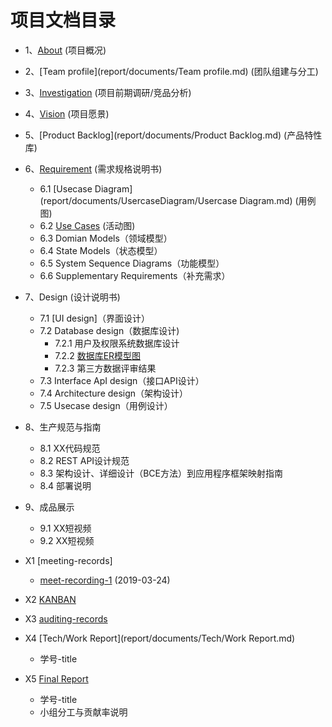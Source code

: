 
项目文档目录
===
* 1、[About](report/documents/About.md)  (项目概况)
* 2、[Team profile](report/documents/Team profile.md) (团队组建与分工)
* 3、[Investigation](report/documents/Investigation.md) (项目前期调研/竞品分析)
* 4、[Vision](report/documents/Vision.md) (项目愿景)
* 5、[Product Backlog](report/documents/Product Backlog.md) (产品特性库)
* 6、[Requirement](report/documents/Requirement.md) (需求规格说明书)

  * 6.1  [Usecase Diagram](report/documents/UsercaseDiagram/Usercase Diagram.md) (用例图)
  * 6.2  [Use Cases](report/documents/UseCases/UseCase.md) (活动图)
  * 6.3  Domian Models（领域模型）
  * 6.4  State Models（状态模型）
  * 6.5 System Sequence Diagrams（功能模型）
  * 6.6 Supplementary Requirements（补充需求）
 
* 7、Design (设计说明书)
  * 7.1 [UI design]（界面设计）
  * 7.2 Database design（数据库设计)
    * 7.2.1 用户及权限系统数据库设计
    * 7.2.2 [数据库ER模型图](report/documents/DatabaseDesign.md) 
    * 7.2.3 第三方数据评审结果
  * 7.3 Interface ApI design（接口API设计）
  * 7.4 Architecture design（架构设计）
  * 7.5 Usecase design（用例设计）
 
* 8、生产规范与指南
  * 8.1 XX代码规范
  * 8.2 REST API设计规范
  * 8.3 架构设计、详细设计（BCE方法）到应用程序框架映射指南
  * 8.4 部署说明
* 9、成品展示
  * 9.1 XX短视频
  * 9.2 XX短视频
* X1 [meeting-records]
  *  [meet-recording-1](report/meet-recording/meet-recording-1.md) (2019-03-24)
* X2 [KANBAN](https://github.com/orgs/uml163/projects)
* X3 [auditing-records](report/documents/auditing-records.md)
* X4 [Tech/Work Report](report/documents/Tech/Work Report.md) 
  * 学号-title
* X5 [Final Report]()
  * 学号-title
  * 小组分工与贡献率说明

